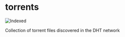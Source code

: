 torrents 
========
![Indexed](https://img.shields.io/badge/indexed-236189-blue)

Collection of torrent files discovered in the DHT network
